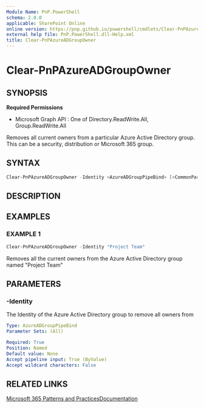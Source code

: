 ```yaml
---
Module Name: PnP.PowerShell
schema: 2.0.0
applicable: SharePoint Online
online version: https://pnp.github.io/powershell/cmdlets/Clear-PnPAzureADGroupOwner.html
external help file: PnP.PowerShell.dll-Help.xml
title: Clear-PnPAzureADGroupOwner
---
```

  
# Clear-PnPAzureADGroupOwner

## SYNOPSIS

**Required Permissions**

  * Microsoft Graph API : One of Directory.ReadWrite.All, Group.ReadWrite.All

Removes all current owners from a particular Azure Active Directory group. This can be a security, distribution or Microsoft 365 group.

## SYNTAX

```powershell
Clear-PnPAzureADGroupOwner -Identity <AzureADGroupPipeBind> [<CommonParameters>]
```

## DESCRIPTION

## EXAMPLES

### EXAMPLE 1
```powershell
Clear-PnPAzureADGroupOwner -Identity "Project Team"
```

Removes all the current owners from the Azure Active Directory group named "Project Team"

## PARAMETERS

### -Identity
The Identity of the Azure Active Directory group to remove all owners from

```yaml
Type: AzureADGroupPipeBind
Parameter Sets: (All)

Required: True
Position: Named
Default value: None
Accept pipeline input: True (ByValue)
Accept wildcard characters: False
```

## RELATED LINKS

[Microsoft 365 Patterns and Practices](https://aka.ms/m365pnp)[Documentation](https://docs.microsoft.com/graph/api/group-delete-owners)



